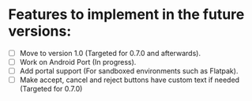 # Features to implement in the future versions:
- [ ] Move to version 1.0 (Targeted for 0.7.0 and afterwards).
- [ ] Work on Android Port (In progress).
- [ ] Add portal support (For sandboxed environments such as Flatpak).
- [ ] Make accept, cancel and reject buttons have custom text if needed (Targeted for 0.7.0)